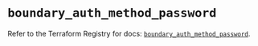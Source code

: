 # `boundary_auth_method_password`

Refer to the Terraform Registry for docs: [`boundary_auth_method_password`](https://registry.terraform.io/providers/hashicorp/boundary/1.1.14/docs/resources/auth_method_password).
